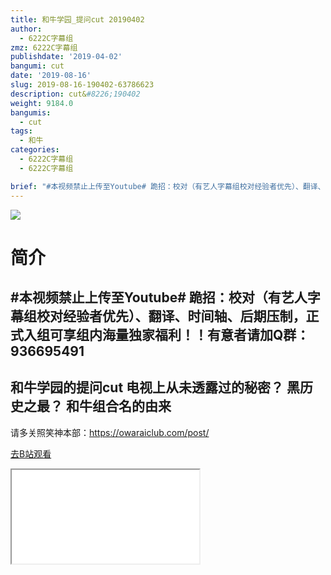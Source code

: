 ```yaml
---
title: 和牛学园_提问cut 20190402
author:
  - 6222C字幕组
zmz: 6222C字幕组
publishdate: '2019-04-02'
bangumi: cut
date: '2019-08-16'
slug: 2019-08-16-190402-63786623
description: cut&#8226;190402
weight: 9184.0
bangumis: 
  - cut
tags:
  - 和牛
categories:
  - 6222C字幕组
  - 6222C字幕组

brief: "#本视频禁止上传至Youtube# 跪招：校对（有艺人字幕组校对经验者优先）、翻译、时间轴、后期压制，正式入组可享组内海量独家福利！！有意者请加Q群：936695491 ---------------------- 和牛学园的提问cut 电视上从未透露过的秘密？ 黑历史之最？ 和牛组合名的由来 ----------------------- 请多关照笑神本部：https://owaraiclub.com/post/"
---
```

![](https://raw.githubusercontent.com/tcgriffith/owaraisite/master/static/tmpimg/e23138ee188d4e272245bf25bd1e29495d77d19b.jpg.480.jpg)
# 简介  
#本视频禁止上传至Youtube#
跪招：校对（有艺人字幕组校对经验者优先）、翻译、时间轴、后期压制，正式入组可享组内海量独家福利！！有意者请加Q群：936695491
----------------------
和牛学园的提问cut
电视上从未透露过的秘密？
黑历史之最？
和牛组合名的由来
-----------------------
请多关照笑神本部：https://owaraiclub.com/post/  

[去B站观看](https://www.bilibili.com/video/av63786623/)
<div class ="resp-container"><iframe class="testiframe" src="//player.bilibili.com/player.html?aid=63786623"", scrolling="no", allowfullscreen="true" > </iframe></div> 
